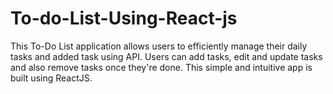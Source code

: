 # To-do-List-Using-React-js
This To-Do List application allows users to efficiently manage their daily tasks and added task using API. Users can add tasks, edit and update tasks and also remove tasks once they're done. This simple and intuitive app is built using ReactJS.

